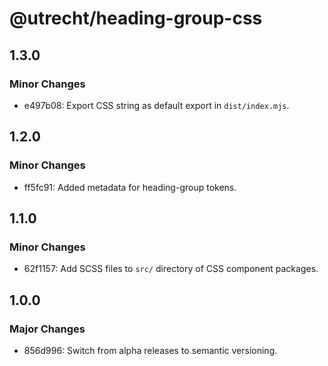 # @utrecht/heading-group-css

## 1.3.0

### Minor Changes

- e497b08: Export CSS string as default export in `dist/index.mjs`.

## 1.2.0

### Minor Changes

- ff5fc91: Added metadata for heading-group tokens.

## 1.1.0

### Minor Changes

- 62f1157: Add SCSS files to `src/` directory of CSS component packages.

## 1.0.0

### Major Changes

- 856d996: Switch from alpha releases to semantic versioning.
